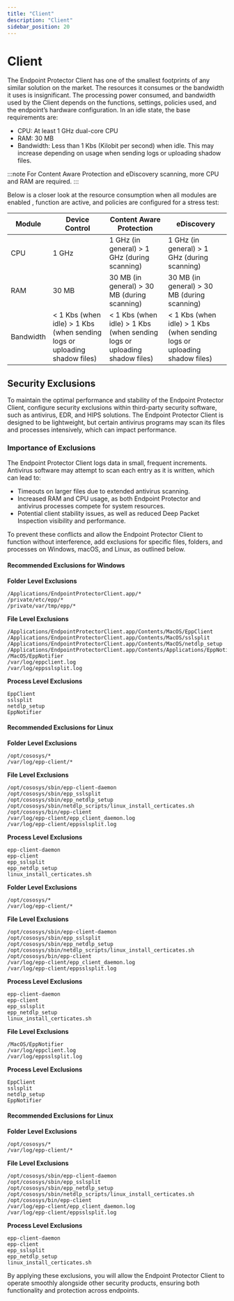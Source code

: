 ```yaml
---
title: "Client"
description: "Client"
sidebar_position: 20
---
```


# Client

The Endpoint Protector Client has one of the smallest footprints of any similar solution on the
market. The resources it consumes or the bandwidth it uses is insignificant. The processing power
consumed, and bandwidth used by the Client depends on the functions, settings, policies used, and
the endpoint’s hardware configuration. In an idle state, the base requirements are:

- CPU: At least 1 GHz dual-core CPU
- RAM: 30 MB
- Bandwidth: Less than 1 Kbs (Kilobit per second) when idle. This may increase depending on usage
  when sending logs or uploading shadow files.

:::note
For Content Aware Protection and eDiscovery scanning, more CPU and RAM are required.
:::

Below is a closer look at the resource consumption when all modules are enabled , function are
active, and policies are configured for a stress test:

| Module    | Device Control                                                            | Content Aware Protection                                                  | eDiscovery                                                                |
| --------- | ------------------------------------------------------------------------- | ------------------------------------------------------------------------- | ------------------------------------------------------------------------- |
| CPU       | 1 GHz                                                                     | 1 GHz (in general) > 1 GHz (during scanning)                              | 1 GHz (in general) > 1 GHz (during scanning)                              |
| RAM       | 30 MB                                                                     | 30 MB (in general) > 30 MB (during scanning)                              | 30 MB (in general) > 30 MB (during scanning)                              |
| Bandwidth | < 1 Kbs (when idle) > 1 Kbs (when sending logs or uploading shadow files) | < 1 Kbs (when idle) > 1 Kbs (when sending logs or uploading shadow files) | < 1 Kbs (when idle) > 1 Kbs (when sending logs or uploading shadow files) |

## Security Exclusions

To maintain the optimal performance and stability of the Endpoint Protector Client, configure
security exclusions within third-party security software, such as antivirus, EDR, and HIPS
solutions. The Endpoint Protector Client is designed to be lightweight, but certain antivirus
programs may scan its files and processes intensively, which can impact performance.

### Importance of Exclusions

The Endpoint Protector Client logs data in small, frequent increments. Antivirus software may
attempt to scan each entry as it is written, which can lead to:

- Timeouts on larger files due to extended antivirus scanning.
- Increased RAM and CPU usage, as both Endpoint Protector and antivirus processes compete for system
  resources.
- Potential client stability issues, as well as reduced Deep Packet Inspection visibility and
  performance.

To prevent these conflicts and allow the Endpoint Protector Client to function without interference,
add exclusions for specific files, folders, and processes on Windows, macOS, and Linux, as outlined
below.

#### Recommended Exclusions for Windows





**Folder Level Exclusions**
```
/Applications/EndpointProtectorClient.app/*
/private/etc/epp/*
/private/var/tmp/epp/*
```


**File Level Exclusions**
```
/Applications/EndpointProtectorClient.app/Contents/MacOS/EppClient
/Applications/EndpointProtectorClient.app/Contents/MacOS/sslsplit
/Applications/EndpointProtectorClient.app/Contents/MacOS/netdlp_setup
/Applications/EndpointProtectorClient.app/Contents/Applications/EppNotifier.app/Contents
/MacOS/EppNotifier
/var/log/eppclient.log
/var/log/eppsslsplit.log
```


**Process Level Exclusions**
```
EppClient
sslsplit
netdlp_setup
EppNotifier
```

#### Recommended Exclusions for Linux


**Folder Level Exclusions**
```
/opt/cososys/*
/var/log/epp-client/*
```


**File Level Exclusions**
```
/opt/cososys/sbin/epp-client-daemon
/opt/cososys/sbin/epp_sslsplit
/opt/cososys/sbin/epp_netdlp_setup
/opt/cososys/sbin/netdlp_scripts/linux_install_certicates.sh
/opt/cososys/bin/epp-client
/var/log/epp-client/epp_client_daemon.log
/var/log/epp-client/eppsslsplit.log
```


**Process Level Exclusions**
```
epp-client-daemon
epp-client
epp_sslsplit
epp_netdlp_setup
linux_install_certicates.sh
```


**Folder Level Exclusions**
```
/opt/cososys/*
/var/log/epp-client/*
```

**File Level Exclusions**
```
/opt/cososys/sbin/epp-client-daemon
/opt/cososys/sbin/epp_sslsplit
/opt/cososys/sbin/epp_netdlp_setup
/opt/cososys/sbin/netdlp_scripts/linux_install_certicates.sh
/opt/cososys/bin/epp-client
/var/log/epp-client/epp_client_daemon.log
/var/log/epp-client/eppsslsplit.log
```

**Process Level Exclusions**
```
epp-client-daemon
epp-client
epp_sslsplit
epp_netdlp_setup
linux_install_certicates.sh
```

**File Level Exclusions**
```
/MacOS/EppNotifier
/var/log/eppclient.log
/var/log/eppsslsplit.log
```

**Process Level Exclusions**
```
EppClient
sslsplit
netdlp_setup
EppNotifier
```

#### Recommended Exclusions for Linux

**Folder Level Exclusions**
```
/opt/cososys/*
/var/log/epp-client/*
```

**File Level Exclusions**
```
/opt/cososys/sbin/epp-client-daemon
/opt/cososys/sbin/epp_sslsplit
/opt/cososys/sbin/epp_netdlp_setup
/opt/cososys/sbin/netdlp_scripts/linux_install_certicates.sh
/opt/cososys/bin/epp-client
/var/log/epp-client/epp_client_daemon.log
/var/log/epp-client/eppsslsplit.log
```

**Process Level Exclusions**
```
epp-client-daemon
epp-client
epp_sslsplit
epp_netdlp_setup
linux_install_certicates.sh
```

By applying these exclusions, you will allow the Endpoint Protector Client to operate smoothly
alongside other security products, ensuring both functionality and protection across endpoints.